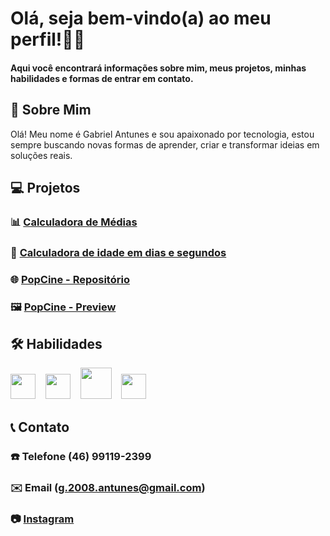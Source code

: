 # Olá, seja bem-vindo(a) ao meu perfil!👨‍💻
#### Aqui você encontrará informações sobre mim, meus projetos, minhas habilidades e formas de entrar em contato.

## 👋 Sobre Mim
Olá! Meu nome é Gabriel Antunes e sou apaixonado por tecnologia, estou sempre buscando novas formas de aprender, criar e transformar ideias em soluções reais.

## 💻 Projetos  
### 📊 [Calculadora de Médias](https://github.com/antunesdvz/calculadora-de-medias)
### 📅 [Calculadora de idade em dias e segundos](https://github.com/antunesdvz/idade-em-dias)
### 🌐 [PopCine - Repositório](https://github.com/antunesdvz/popcine-site)
### 🖼️ [PopCine - Preview](https://antunesdvz.github.io/popcine-site/)

## 🛠️ Habilidades
<p align="left">
  <img src="https://upload.wikimedia.org/wikipedia/en/3/30/Java_programming_language_logo.svg" width="40" />
  &nbsp;&nbsp;
  <img src="https://upload.wikimedia.org/wikipedia/commons/c/c3/Python-logo-notext.svg" width="40" />
  &nbsp;&nbsp;
  <img src="https://upload.wikimedia.org/wikipedia/commons/6/61/HTML5_logo_and_wordmark.svg" width="50" />
  &nbsp;&nbsp;
  <img src="https://upload.wikimedia.org/wikipedia/commons/6/62/CSS3_logo.svg" width="40" />
</p>

## 📞 Contato
### ☎️ Telefone (46) 99119-2399
### ✉️ Email (g.2008.antunes@gmail.com)
### 📷 [Instagram](https://www.instagram.com/antunesdvz/)
